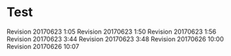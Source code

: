 # Test
Revision 20170623 1:05
Revision 20170623 1:50
Revision 20170623 1:56
Revision 20170623 3:44
Revision 20170623 3:48
Revision 20170626 10:00
Revision 20170626 10:07
